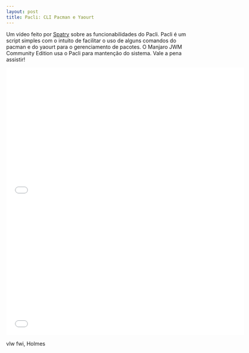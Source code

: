 ```yaml
---
layout: post
title: Pacli: CLI Pacman e Yaourt
---
```


Um vídeo feito por [Spatry](https://www.youtube.com/channel/UCmO_G49F6QTFS5CPUfuQADg) sobre as funcionabilidades do Pacli. Pacli é um script simples com o intuito de facilitar o uso de alguns comandos do pacman e do yaourt para o gerenciamento de pacotes. O Manjaro JWM Community Edition usa o Pacli para mantenção do sistema. Vale a pena assistir!

<iframe width="640" height="360" src="//www.youtube.com/embed/37btu107u7E?feature=player_detailpage" frameborder="0" allowfullscreen></iframe>
<iframe width="640" height="360" src="//www.youtube.com/embed/e0crhf0kswo?feature=player_detailpage" frameborder="0" allowfullscreen></iframe>

vlw fwi, Holmes